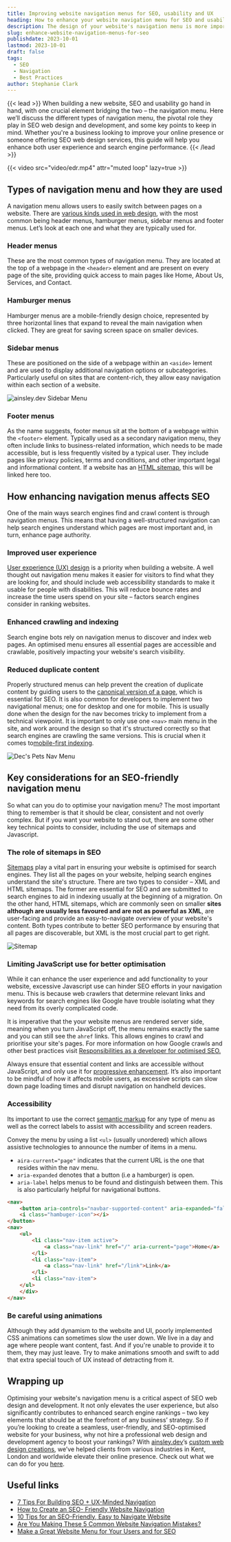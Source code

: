```yaml
---
title: Improving website navigation menus for SEO, usability and UX
heading: How to enhance your website navigation menu for SEO and usability
description: The design of your website's navigation menu is more important than you may think. Check out these key tips on how to improve it for SEO and usability.
slug: enhance-website-navigation-menus-for-seo
publishdate: 2023-10-01
lastmod: 2023-10-01
draft: false
tags:
  - SEO
  - Navigation
  - Best Practices
author: Stephanie Clark
---
```


{{< lead >}}
When building a new website, SEO and usability go hand in hand, with one crucial element bridging the two – the
navigation menu. Here we’ll discuss the different types of navigation menu, the pivotal role they play in SEO web design
and development, and some key points to keep in mind. Whether you're a business looking to improve your online presence
or someone offering SEO web design services, this guide will help you enhance both user experience and search engine
performance.
{{< /lead >}}

<!-- Reel -->
{{< video src="video/edr.mp4" attr="muted loop" lazy=true >}}

## Types of navigation menu and how they are used

A navigation menu allows users to easily switch between pages on a website. There
are [various kinds used in web design](https://blog.hubspot.com/website/main-website-navigation-ht), with the most
common being header menus, hamburger menus, sidebar menus and footer menus. Let’s look at each one and what they are
typically used for.

### Header menus

These are the most common types of navigation menu. They are located at the top of a webpage in the `<header>` element
and are present on every page of the site, providing quick access to main pages like Home, About Us, Services, and
Contact.

### Hamburger menus

Hamburger menus are a mobile-friendly design choice, represented by three horizontal lines that expand to reveal the
main navigation when clicked. They are great for saving screen space on smaller devices.

### Sidebar menus

These are positioned on the side of a webpage within an `<aside>` lement and are used to display additional navigation
options or subcategories. Particularly useful on sites that are content-rich, they allow easy navigation within each
section of a website.

![ainsley.dev Sidebar Menu](images/aside.png)

### Footer menus

As the name suggests, footer menus sit at the bottom of a webpage within the `<footer>` element. Typically used as a
secondary navigation menu, they often include links to business-related information, which needs to be made accessible,
but is less frequently visited by a typical user. They include pages like privacy policies, terms and conditions, and
other important legal and informational content. If a website has
an [HTML sitemap](https://www.semrush.com/blog/html-sitemap/), this will be linked here too.

## How enhancing navigation menus affects SEO

One of the main ways search engines find and crawl content is through navigation menus. This means that having a
well-structured navigation can help search engines understand which pages are most important and, in turn, enhance page
authority.

### Improved user experience

[User experience (UX) design](https://www.uxdesigninstitute.com/blog/ux-design-principles/) is a priority when building
a website. A well thought out navigation menu makes it easier for visitors to find what they are looking for, and should
include web accessibility standards to make it usable for people with disabilities. This will reduce bounce rates and
increase the time users spend on your site – factors search engines consider in ranking websites.

### Enhanced crawling and indexing

Search engine bots rely on navigation menus to discover and index web pages. An optimised menu ensures all essential
pages are accessible and crawlable, positively impacting your website's search visibility.

### Reduced duplicate content

Properly structured menus can help prevent the creation of duplicate content by guiding users to
the [canonical version of a page](https://ahrefs.com/blog/canonical-tags/), which is essential for SEO. It is also
common for developers to implement two navigational menus; one for desktop and one for mobile. This is usually done when
the design for the nav becomes tricky to implement from a technical viewpoint. It is important to only use one `<nav>`
main menu in the site, and work around the design so that it's structured correctly so that search engines are crawling
the same versions. This is crucial when it comes
to[mobile-first indexing](http://botify.com/blog/mobile-first-index-data).

![Dec's Pets Nav Menu](images/decspets-menu.png)

## Key considerations for an SEO-friendly navigation menu

So what can you do to optimise your navigation menu? The most important thing to remember is that it should be clear,
consistent and not overly complex. But if you want your website to stand out, there are some other key technical points
to consider, including the use of sitemaps and Javascript.

### The role of sitemaps in SEO

[Sitemaps](https://backlinko.com/hub/seo/sitemaps) play a vital part in ensuring your website is optimised for search
engines. They list all the pages on your website, helping search engines understand the site's structure. There are two
types to consider – XML and HTML sitemaps. The former are essential for SEO and are submitted to search engines to aid
in indexing usually at the beginning of a migration. On the other hand, HTML sitemaps, which are commonly seen on
smaller **sites although are usually less favoured and are not as powerful as XML**, are user-facing and provide an
easy-to-navigate overview of your website's content. Both types contribute to better SEO performance by ensuring that
all pages are discoverable, but XML is the most crucial part to get right.

![Sitemap](images/sitemap.png)

### Limiting JavaScript use for better optimisation

While it can enhance the user experience and add functionality to your website, excessive Javascript use can hinder SEO
efforts in your navigation menu. This is because web crawlers that determine relevant links and keywords for search
engines like Google have trouble isolating what they need from its overly complicated code.

It is imperative that the your website menus are rendered server side, meaning when you turn JavaScript off, the menu
remains exactly the same and you can still see the `ahref` links. This allows engines to crawl and prioritise your
site's pages. For more information on how Google crawls and other best practices
visit [Responsibilities as a developer for optimised SEO.](https://ainsley.dev/insights/optimise-seo/)

Always ensure that essential content and links are accessible without JavaScript, and only use it
for [progressive enhancement](https://developer.mozilla.org/en-US/docs/Glossary/Progressive_Enhancement). It’s also
important to be mindful of how it affects mobile users, as excessive scripts can slow down page loading times and
disrupt navigation on handheld devices.

### Accessibility

Its important to use the correct [semantic markup](https://www.w3.org/WAI/tutorials/menus/structure/) for any type of
menu as well as the correct labels to assist with accessibility and screen readers.

Convey the menu by using a list `<ul>` (usually unordered) which allows assistive technologies to announce the number of
items in a menu.

* `aira-current="page"` indicates that the current URL is the one that resides within the nav menu.
* `aria-expanded` denotes that a button (i.e a hamburger) is open.
* `aria-label` helps menus to be found and distinguish between them. This is also particularly helpful for navigational
  buttons.

```html
<nav>
    <button aria-controls="navbar-supported-content" aria-expanded="false" aria-label="Toggle navigation" tabindex=0>
    <i class="hambuger-icon"></i>
</button>
<nav>
	<ul>
		<li class="nav-item active">
			<a class="nav-link" href="/" aria-current="page">Home</a>
		</li>
		<li class="nav-item">
			<a class="nav-link" href="/link">Link</a>
		</li>
		<li class="nav-item">
	</ul>
	</div>
</nav>
```

### Be careful using animations

Although they add dynamism to the website and UI, poorly implemented CSS animations can sometimes slow the user down. We
live in a day and age where people want content, fast. And if you're unable to provide it to them, they may just leave.
Try to make animations smooth and swift to add that extra special touch of UX instead of detracting from it.

## Wrapping up

Optimising your website's navigation menu is a critical aspect of SEO web design and development. It not only elevates
the user experience, but also significantly contributes to enhanced search engine rankings – two key elements that
should be at the forefront of any business’ strategy. So if you’re looking to create a seamless, user-friendly, and
SEO-optimised website for your business, why not hire a professional web design and development agency to boost your
rankings? With [ainsley.dev](http://ainsley.dev)’s [custom web design creations](https://ainsley.dev/portfolio/), we’ve
helped clients from various industries in Kent, London and worldwide elevate their online presence. Check out what we
can do for you [here](https://ainsley.dev/services/).

## Useful links

* [7 Tips For Building SEO + UX-Minded Navigation](https://www.searchenginejournal.com/seo-ux-main-navigation/297965/)
* [How to Create an SEO- Friendly Website Navigation](https://www.botify.com/blog/how-to-create-an-seo-friendly-website-navigation-considerations-navigation-types-and-pro-tips)
* [10 Tips for an SEO-Friendly, Easy to Navigate Website](https://slickplan.com/blog/seo-friendly-easy-to-navigate-website-tips)
* [Are You Making These 5 Common Website Navigation Mistakes?](https://neilpatel.com/blog/common-website-navigation-mistakes/)
* [Make a Great Website Menu for Your Users and for SEO](https://yoast.com/seo-website-menu/)
